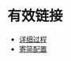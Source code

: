 # 有效链接

* [详细过程](https://blog.csdn.net/qq_28581077/article/details/81380341)
* [寄简配置](https://blog.csdn.net/qq_43041976/article/details/88544643#commentBox)